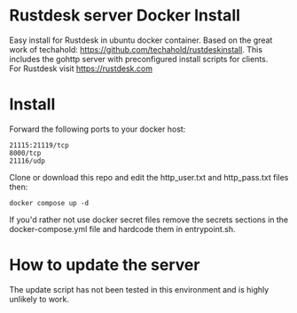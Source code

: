 # Rustdesk server Docker Install
Easy install for Rustdesk in ubuntu docker container. Based on the great work of techahold: https://github.com/techahold/rustdeskinstall. This includes the gohttp server with preconfigured install scripts for clients.<br>
For Rustdesk visit https://rustdesk.com

# Install
Forward the following ports to your docker host:
```
21115:21119/tcp
8000/tcp
21116/udp
```
Clone or download this repo and edit the http_user.txt and http_pass.txt files then:
```
docker compose up -d
```
If you'd rather not use docker secret files remove the secrets sections in the docker-compose.yml file and hardcode them in entrypoint.sh.

# How to update the server
The update script has not been tested in this environment and is highly unlikely to work.
